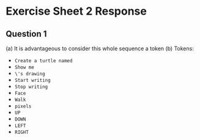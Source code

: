 # Exercise Sheet 2 Response
## Question 1
(a) It is advantageous to consider this whole sequence a token 
(b) Tokens:
- `Create a turtle named`
- `Show me`
- `\'s drawing`
- `Start writing`
- `Stop writing`
- `Face`
- `Walk`
- `pixels`
- `UP`
- `DOWN`
- `LEFT`
- `RIGHT`